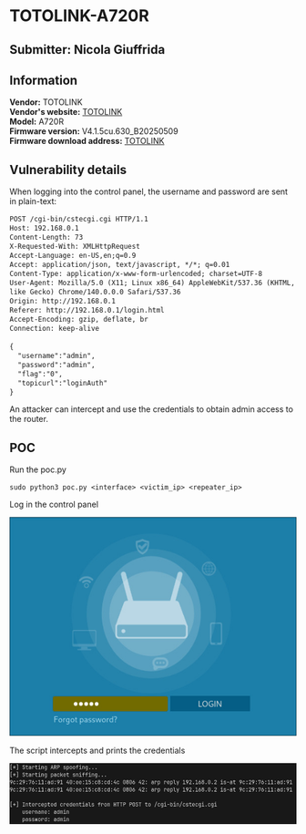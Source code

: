 # TOTOLINK-A720R

## Submitter: Nicola Giuffrida

## Information



**Vendor:** TOTOLINK </br>
**Vendor's website:** [TOTOLINK](https://www.totolink.net/) </br>
**Model:** A720R </br>
**Firmware version:** V4.1.5cu.630_B20250509 </br>
**Firmware download address:** [TOTOLINK](https://www.totolink.net/home/menu/detail/menu_listtpl/download/id/203/ids/36.html)


## Vulnerability details

When logging into the control panel, the username and password are sent in plain-text:

```
POST /cgi-bin/cstecgi.cgi HTTP/1.1
Host: 192.168.0.1
Content-Length: 73
X-Requested-With: XMLHttpRequest
Accept-Language: en-US,en;q=0.9
Accept: application/json, text/javascript, */*; q=0.01
Content-Type: application/x-www-form-urlencoded; charset=UTF-8
User-Agent: Mozilla/5.0 (X11; Linux x86_64) AppleWebKit/537.36 (KHTML, like Gecko) Chrome/140.0.0.0 Safari/537.36
Origin: http://192.168.0.1
Referer: http://192.168.0.1/login.html
Accept-Encoding: gzip, deflate, br
Connection: keep-alive

{
  "username":"admin",
  "password":"admin",
  "flag":"0",
  "topicurl":"loginAuth"
}
```
An attacker can intercept and use the credentials to obtain admin access to the router.

## POC

Run the poc.py
```
sudo python3 poc.py <interface> <victim_ip> <repeater_ip>
```

Log in the control panel

![](imgs/1.jpeg)

The script intercepts and prints the credentials

![](imgs/2.jpeg)




